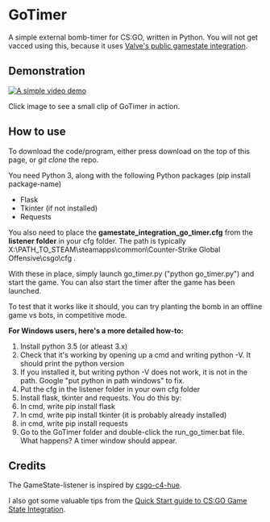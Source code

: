 # GoTimer
A simple external bomb-timer for CS:GO, written in Python. You will not get vacced using this, because it uses [Valve's public gamestate integration](https://developer.valvesoftware.com/wiki/Counter-Strike:_Global_Offensive_Game_State_Integration).

## Demonstration
[![A simple video demo](http://img.youtube.com/vi/tEdAwi1Hqbk/0.jpg)](http://www.youtube.com/watch?v=tEdAwi1Hqbk)

Click image to see a small clip of GoTimer in action.

## How to use
To download the code/program, either press download on the top of this page, or *git clone* the repo.

You need Python 3, along with the following Python packages (pip install package-name)
* Flask
* Tkinter (if not installed)
* Requests

You also need to place the **gamestate_integration_go_timer.cfg** from the **listener folder** in your cfg folder. The path is typically  X:\PATH_TO_STEAM\steamapps\common\Counter-Strike Global Offensive\csgo\cfg .

With these in place, simply launch go_timer.py ("python go_timer.py") and start the game. You can also start the timer after the game has been launched.

To test that it works like it should, you can try planting the bomb in an offline game vs bots, in competitive mode.

**For Windows users, here's a more detailed how-to:**

1. Install python 3.5 (or atleast 3.x) 
2. Check that it's working by opening up a cmd and writing python -V. It should print the python version 
3. If you installed it, but writing python -V does not work, it is not in the path. Google "put python in path windows" to fix. 
4. Put the cfg in the listener folder in your own cfg folder 
5. Install flask, tkinter and requests. You do this by: 
6. In cmd, write pip install flask 
7. In cmd, write pip install tkinter (it is probably already installed) 
8. in cmd, write pip install requests 
9. Go to the GoTimer folder and double-click the run_go_timer.bat file. What happens? A timer window should appear. 

## Credits
The GameState-listener is inspired by [csgo-c4-hue](https://github.com/doobix/csgo-c4-hue).

I also got some valuable tips from the [Quick Start guide to CS:GO Game State Integration](https://github.com/tsuriga/csgo-gsi-qsguide).
